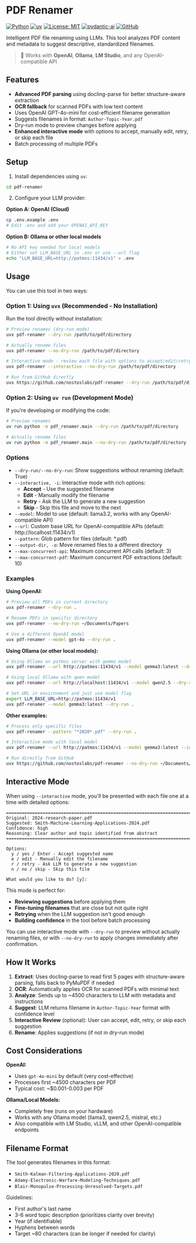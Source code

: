 # PDF Renamer

[![Python](https://img.shields.io/badge/python-3.11+-blue.svg)](https://www.python.org/downloads/)
[![uv](https://img.shields.io/badge/uv-0.5+-orange.svg)](https://docs.astral.sh/uv/)
[![License: MIT](https://img.shields.io/badge/License-MIT-yellow.svg)](https://opensource.org/licenses/MIT)
[![pydantic-ai](https://img.shields.io/badge/pydantic--ai-1.0+-green.svg)](https://ai.pydantic.dev/)
[![GitHub](https://img.shields.io/badge/github-nostoslabs%2Fpdf--renamer-blue?logo=github)](https://github.com/nostoslabs/pdf-renamer)

Intelligent PDF file renaming using LLMs. This tool analyzes PDF content and metadata to suggest descriptive, standardized filenames.

> 🚀 Works with **OpenAI**, **Ollama**, **LM Studio**, and any OpenAI-compatible API

## Features

- **Advanced PDF parsing** using docling-parse for better structure-aware extraction
- **OCR fallback** for scanned PDFs with low text content
- Uses OpenAI GPT-4o-mini for cost-efficient filename generation
- Suggests filenames in format: `Author-Topic-Year.pdf`
- Dry-run mode to preview changes before applying
- **Enhanced interactive mode** with options to accept, manually edit, retry, or skip each file
- Batch processing of multiple PDFs

## Setup

1. Install dependencies using `uv`:
```bash
cd pdf-renamer
```

2. Configure your LLM provider:

**Option A: OpenAI (Cloud)**
```bash
cp .env.example .env
# Edit .env and add your OPENAI_API_KEY
```

**Option B: Ollama or other local models**
```bash
# No API key needed for local models
# Either set LLM_BASE_URL in .env or use --url flag
echo "LLM_BASE_URL=http://patmos:11434/v1" > .env
```

## Usage

You can use this tool in two ways:

### Option 1: Using `uvx` (Recommended - No Installation)

Run the tool directly without installation:

```bash
# Preview renames (dry-run mode)
uvx pdf-renamer --dry-run /path/to/pdf/directory

# Actually rename files
uvx pdf-renamer --no-dry-run /path/to/pdf/directory

# Interactive mode - review each file with options to accept/edit/retry/skip
uvx pdf-renamer --interactive --no-dry-run /path/to/pdf/directory

# Run from GitHub directly
uvx https://github.com/nostoslabs/pdf-renamer --dry-run /path/to/pdf/directory
```

### Option 2: Using `uv run` (Development Mode)

If you're developing or modifying the code:

```bash
# Preview renames
uv run python -m pdf_renamer.main --dry-run /path/to/pdf/directory

# Actually rename files
uv run python -m pdf_renamer.main --no-dry-run /path/to/pdf/directory
```

### Options

- `--dry-run/--no-dry-run`: Show suggestions without renaming (default: True)
- `--interactive, -i`: Interactive mode with rich options:
  - **Accept** - Use the suggested filename
  - **Edit** - Manually modify the filename
  - **Retry** - Ask the LLM to generate a new suggestion
  - **Skip** - Skip this file and move to the next
- `--model`: Model to use (default: llama3.2, works with any OpenAI-compatible API)
- `--url`: Custom base URL for OpenAI-compatible APIs (default: http://localhost:11434/v1)
- `--pattern`: Glob pattern for files (default: *.pdf)
- `--output-dir, -o`: Move renamed files to a different directory
- `--max-concurrent-api`: Maximum concurrent API calls (default: 3)
- `--max-concurrent-pdf`: Maximum concurrent PDF extractions (default: 10)

### Examples

**Using OpenAI:**
```bash
# Preview all PDFs in current directory
uvx pdf-renamer --dry-run .

# Rename PDFs in specific directory
uvx pdf-renamer --no-dry-run ~/Documents/Papers

# Use a different OpenAI model
uvx pdf-renamer --model gpt-4o --dry-run .
```

**Using Ollama (or other local models):**
```bash
# Using Ollama on patmos server with gemma model
uvx pdf-renamer --url http://patmos:11434/v1 --model gemma3:latest --dry-run .

# Using local Ollama with qwen model
uvx pdf-renamer --url http://localhost:11434/v1 --model qwen2.5 --dry-run .

# Set URL in environment and just use model flag
export LLM_BASE_URL=http://patmos:11434/v1
uvx pdf-renamer --model gemma3:latest --dry-run .
```

**Other examples:**
```bash
# Process only specific files
uvx pdf-renamer --pattern "*2020*.pdf" --dry-run .

# Interactive mode with local model
uvx pdf-renamer --url http://patmos:11434/v1 --model gemma3:latest --interactive --no-dry-run .

# Run directly from GitHub
uvx https://github.com/nostoslabs/pdf-renamer --no-dry-run ~/Documents/Papers
```

## Interactive Mode

When using `--interactive` mode, you'll be presented with each file one at a time with detailed options:

```
================================================================================
Original: 2024-research-paper.pdf
Suggested: Smith-Machine-Learning-Applications-2024.pdf
Confidence: high
Reasoning: Clear author and topic identified from abstract
================================================================================

Options:
  y / yes / Enter - Accept suggested name
  e / edit - Manually edit the filename
  r / retry - Ask LLM to generate a new suggestion
  n / no / skip - Skip this file

What would you like to do? [y]:
```

This mode is perfect for:
- **Reviewing suggestions** before applying them
- **Fine-tuning filenames** that are close but not quite right
- **Retrying** when the LLM suggestion isn't good enough
- **Building confidence** in the tool before batch processing

You can use interactive mode with `--dry-run` to preview without actually renaming files, or with `--no-dry-run` to apply changes immediately after confirmation.

## How It Works

1. **Extract**: Uses docling-parse to read first 5 pages with structure-aware parsing, falls back to PyMuPDF if needed
2. **OCR**: Automatically applies OCR for scanned PDFs with minimal text
3. **Analyze**: Sends up to ~4500 characters to LLM with metadata and instructions
4. **Suggest**: LLM returns filename in `Author-Topic-Year` format with confidence level
5. **Interactive Review** (optional): User can accept, edit, retry, or skip each suggestion
6. **Rename**: Applies suggestions (if not in dry-run mode)

## Cost Considerations

**OpenAI:**
- Uses `gpt-4o-mini` by default (very cost-effective)
- Processes first ~4500 characters per PDF
- Typical cost: ~$0.001-0.003 per PDF

**Ollama/Local Models:**
- Completely free (runs on your hardware)
- Works with any Ollama model (llama3, qwen2.5, mistral, etc.)
- Also compatible with LM Studio, vLLM, and other OpenAI-compatible endpoints

## Filename Format

The tool generates filenames in this format:
- `Smith-Kalman-Filtering-Applications-2020.pdf`
- `Adamy-Electronic-Warfare-Modeling-Techniques.pdf`
- `Blair-Monopulse-Processing-Unresolved-Targets.pdf`

Guidelines:
- First author's last name
- 3-6 word topic description (prioritizes clarity over brevity)
- Year (if identifiable)
- Hyphens between words
- Target ~80 characters (can be longer if needed for clarity)
